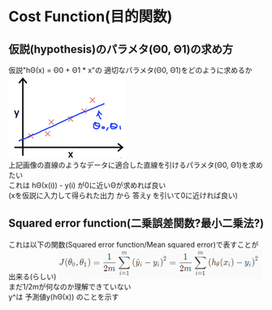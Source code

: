 # Cost Function(目的関数)
## 仮説(hypothesis)のパラメタ(Θ0, Θ1)の求め方
仮説"hΘ(x) = Θ0 + Θ1 * x"の  適切なパラメタ(Θ0, Θ1)をどのように求めるか  
<img src="../../img/01_05_cost_function.png">  
上記画像の直線のようなデータに適合した直線を引けるパラメタ(Θ0, Θ1)を求めたい  
これは hΘ(x(i)) - y(i) が0に近いΘが求めれば良い  
(xを仮説に入力して得られた出力 から 答えy を引いて0に近ければ良い)  

## Squared error function(二乗誤差関数?最小二乗法?)
これは以下の関数(Squared error function/Mean squared error)で表すことが出来る(らしい)
<img src="../../img/01_05_cost_function_formula.png">  
まだ1/2mが何なのか理解できていない  
y^は 予測値y(hΘ(x)) のことを示す
